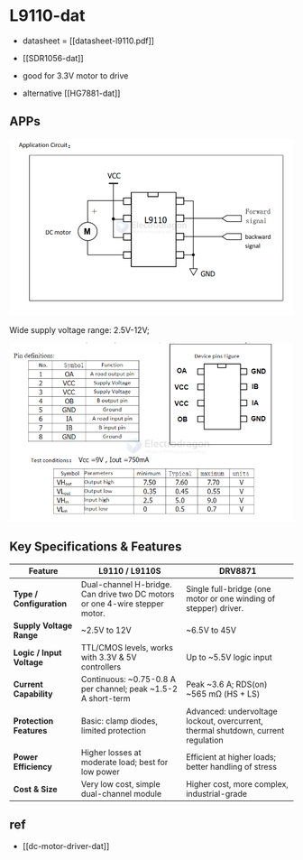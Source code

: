 
# L9110-dat

- datasheet = [[datasheet-l9110.pdf]]

- [[SDR1056-dat]]

- good for 3.3V motor to drive 

- alternative [[HG7881-dat]]

## APPs 

![](2025-05-04-14-27-17.png)

Wide supply voltage range: 2.5V-12V;

![](2025-07-04-17-23-19.png)


## Key Specifications & Features

| Feature                   | **L9110 / L9110S**                                                          | **DRV8871**                                                                       |
| ------------------------- | --------------------------------------------------------------------------- | --------------------------------------------------------------------------------- |
| **Type / Configuration**  | Dual-channel H-bridge. Can drive two DC motors or one 4-wire stepper motor. | Single full-bridge (one motor or one winding of stepper) driver.                  |
| **Supply Voltage Range**  | ~2.5V to 12V                                                                | ~6.5V to 45V                                                                      |
| **Logic / Input Voltage** | TTL/CMOS levels, works with 3.3V & 5V controllers                           | Up to ~5.5V logic input                                                           |
| **Current Capability**    | Continuous: ~0.75-0.8 A per channel; peak ~1.5-2 A short-term               | Peak ~3.6 A; RDS(on) ~565 mΩ (HS + LS)                                            |
| **Protection Features**   | Basic: clamp diodes, limited protection                                     | Advanced: undervoltage lockout, overcurrent, thermal shutdown, current regulation |
| **Power Efficiency**      | Higher losses at moderate load; best for low power                          | Efficient at higher loads; better handling of stress                              |
| **Cost & Size**           | Very low cost, simple dual-channel module                                   | Higher cost, more complex, industrial-grade                                       |





## ref 

- [[dc-motor-driver-dat]]